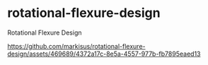 # rotational-flexure-design
Rotational Flexure Design


https://github.com/markisus/rotational-flexure-design/assets/469689/4372a17c-8e5a-4557-977b-fb7895eaed13


